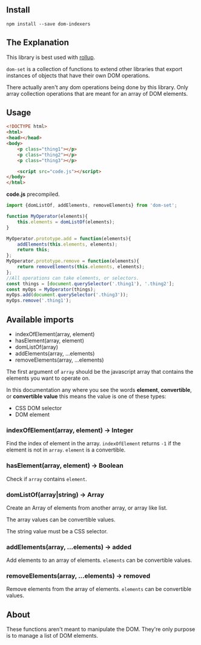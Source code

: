 Install
-------

`npm install --save dom-indexers`

The Explanation
---------------

This library is best used with [rollup](https://github.com/rollup/rollup).

`dom-set` is a collection of functions to extend other libraries that export instances of objects that have their own DOM operations.

There actually aren't any dom operations being done by this library. Only array collection operations that are meant for an array of DOM elements.

Usage
-----

```html
<!DOCTYPE html>
<html>
<head></head>
<body>
    <p class="thing1"></p>
    <p class="thing2"></p>
    <p class="thing3"></p>

    <script src="code.js"></script>
</body>
</html>
```

**code.js** precompiled.

```javascript
import {domListOf, addElements, removeElements} from 'dom-set';

function MyOperator(elements){
    this.elements = domListOf(elements);
}

MyOperator.prototype.add = function(elements){
    addElements(this.elements, elements);
    return this;
};
MyOperator.prototype.remove = function(elements){
    return removeElements(this.elements, elements);
};
//All operations can take elements, or selectors.
const things = [document.querySelector('.thing1'), '.thing2'];
const myOps = MyOperator(things);
myOps.add(document.querySelector('.thing3'));
myOps.remove('.thing1');

```

Available imports
-----------------

-	indexOfElement(array, element)
-	hasElement(array, element)
-	domListOf(array)
-	addElements(array, ...elements)
-	removeElements(array, ...elements)

The first argument of `array` should be the javascript array that contains the elements you want to operate on.

In this documentation any where you see the words **element**, **convertible**, or **convertible value** this means the value is one of these types:

-	CSS DOM selector
-	DOM element

### indexOfElement(array, element) -> Integer

Find the index of element in the array. `indexOfElement` returns `-1` if the element is not in `array`. `element` is a convertible.

### hasElement(array, element) -> Boolean

Check if `array` contains `element`.

### domListOf(array|string) -> Array

Create an Array of elements from another array, or array like list.

The array values can be convertible values.

The string value must be a CSS selector.

### addElements(array, ...elements) -> added

Add elements to an array of elements. `elements` can be convertible values.

### removeElements(array, ...elements) -> removed

Remove elements from the array of elements. `elements` can be convertible values.

About
-----

These functions aren't meant to manipulate the DOM. They're only purpose is to manage a list of DOM elements.
